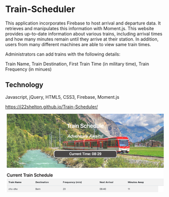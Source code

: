 # Train-Scheduler
 
 This application incorporates Firebase to host arrival and departure data. It retrieves and manipulates this information with Moment.js. This website provides up-to-date information about various trains, including arrival times and how many minutes remain until they arrive at their station. In addition, users from many different machines are able to view same train times.

 Administrators can add trains with the following details:
 
 Train Name, Train Destination, First Train Time (in military time), Train Frequency (in minues)

## Technology

Javascript, jQuery, HTML5, CSS3, Firebase, Moment.js

https://j22shelton.github.io/Train-Scheduler/


![](/images/Train.png?raw=true)
